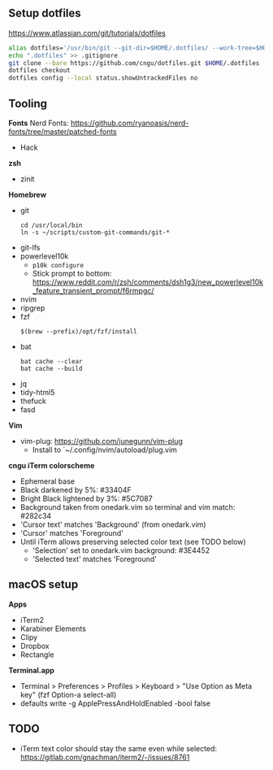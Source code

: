 ## Setup dotfiles

https://www.atlassian.com/git/tutorials/dotfiles

```bash
alias dotfiles='/usr/bin/git --git-dir=$HOME/.dotfiles/ --work-tree=$HOME'
echo ".dotfiles" >> .gitignore
git clone --bare https://github.com/cngu/dotfiles.git $HOME/.dotfiles
dotfiles checkout
dotfiles config --local status.showUntrackedFiles no
```

## Tooling

**Fonts**
Nerd Fonts: https://github.com/ryanoasis/nerd-fonts/tree/master/patched-fonts
- Hack

**zsh**
- zinit

**Homebrew**
- git
  ```
  cd /usr/local/bin
  ln -s ~/scripts/custom-git-commands/git-*
  ```
- git-lfs
- powerlevel10k
  - `p10k configure`
  - Stick prompt to bottom: https://www.reddit.com/r/zsh/comments/dsh1g3/new_powerlevel10k_feature_transient_prompt/f6rmpgc/
- nvim
- ripgrep
- fzf
  ```
  $(brew --prefix)/opt/fzf/install
  ```
- bat
  ```
  bat cache --clear
  bat cache --build
  ```
- jq
- tidy-html5
- thefuck
- fasd

**Vim**
- vim-plug: https://github.com/junegunn/vim-plug
  - Install to `~/.config/nvim/autoload/plug.vim

**cngu iTerm colorscheme**
- Ephemeral base
- Black darkened by 5%: #33404F
- Bright Black lightened by 3%: #5C7087
- Background taken from onedark.vim so terminal and vim match: #282c34
- 'Cursor text' matches 'Background' (from onedark.vim)
- 'Cursor' matches 'Foreground'
- Until iTerm allows preserving selected color text (see TODO below)
  - 'Selection' set to onedark.vim background: #3E4452
  - 'Selected text' matches 'Foreground'

## macOS setup

**Apps**
- iTerm2
- Karabiner Elements
- Clipy
- Dropbox
- Rectangle

**Terminal.app**
- Terminal > Preferences > Profiles > Keyboard > "Use Option as Meta key" (fzf Option-a select-all)
- defaults write -g ApplePressAndHoldEnabled -bool false

## TODO

- iTerm text color should stay the same even while selected: https://gitlab.com/gnachman/iterm2/-/issues/8761

